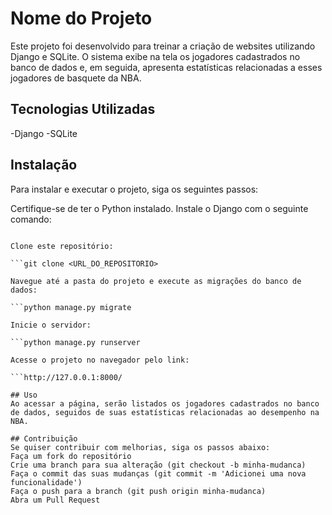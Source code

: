 # Nome do Projeto
Este projeto foi desenvolvido para treinar a criação de websites utilizando Django e SQLite. O sistema exibe na tela os jogadores cadastrados no banco de dados e, em seguida, apresenta estatísticas relacionadas a esses jogadores de basquete da NBA.

## Tecnologias Utilizadas
-Django
-SQLite

## Instalação
Para instalar e executar o projeto, siga os seguintes passos:

Certifique-se de ter o Python instalado.
Instale o Django com o seguinte comando:

```pip install django

Clone este repositório:

```git clone <URL_DO_REPOSITORIO>

Navegue até a pasta do projeto e execute as migrações do banco de dados:

```python manage.py migrate

Inicie o servidor:

```python manage.py runserver

Acesse o projeto no navegador pelo link:

```http://127.0.0.1:8000/

## Uso
Ao acessar a página, serão listados os jogadores cadastrados no banco de dados, seguidos de suas estatísticas relacionadas ao desempenho na NBA.

## Contribuição
Se quiser contribuir com melhorias, siga os passos abaixo:
Faça um fork do repositório
Crie uma branch para sua alteração (git checkout -b minha-mudanca)
Faça o commit das suas mudanças (git commit -m 'Adicionei uma nova funcionalidade')
Faça o push para a branch (git push origin minha-mudanca)
Abra um Pull Request
